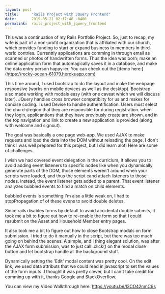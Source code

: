 ```yaml
---
layout: post
title:      "Rails Project with JQuery Frontend"
date:       2019-05-21 02:17:48 -0400
permalink:  rails_project_with_jquery_frontend
---
```



This was a continuation of my Rails Portfolio Project. So, just to recap, my wife is part of a non-profit organization that is affiliated with our church, which provides funding to start or expand business to members in third-world contries. Currenttly applications are comming in through email as scanned or photos of handwritten forms. Thus the idea was born; make an online application form that automagically saves it in a database, and make the data entry person happy-er. You can check out the [demo here:]
(https://rocky-ocean-61079.herokuapp.com)

This time around, I used bootsrap to do the layout and make the webpage responsive (works on mobile devices as well as the desktop). Bootstrap also made working with modals easy (with one caveat which we will discuss later). JQuery handles cross browser compatibilty for us and makes for concise coding. I used Devise to handle authentification. Users must select the church/region that they are responsible for during registration. when they login, applicantions that they have previously create are shown, and in the top navigation and link to create a new application is provided (along with welcome and signout).

The goal was basically a one page web-app. We used AJAX to make requests and load the data into the DOM without reloading the page. I don't think I was well prepared for this project, but I did learn alot! Here are some of challenges.

I wish we had covered event delegation in the curriclum, It allows you to avoid adding event listeners to specific nodes like when you dynamically generate parts of the DOM, those elements weren't around when your scripts were loaded, and thus the script cand attach listeners to those nodes. instead, the event listener gets added to a parent. That event listener analyzes bubbled events to find a match on child elements.

bubbled events is something I'm also a little weak on, I had to stopPropagation of of these evens to avoid double deletes.

Since rails disables forms by default to avoid accidental double submits, it took me a bit to figure out how to re-enable the form so that I could resubmit on the Asset and Household Member entry pages.

It also took me a bit to figure out how to close Bootstrap modals on form submission. I tried to do it manually in the script, but there was too much going on behind the scenes. A simple, and I thing elegant solution, was after the AJAX form submission, was to just call .click() on the modal close button and let bootstrap handle all the background stuff.

Dynamically setting the 'Edit' modal content was pretty cool. On the edit link, we used data attributs that we could read in javascript to set the values of the form inputs. I thought it was pretty clever, but I can't take credit for comming up with it, thanks Google and StackOverflow.

You can view my Video Walkthrough here: <https://youtu.be/l3CO42nmC9s>
